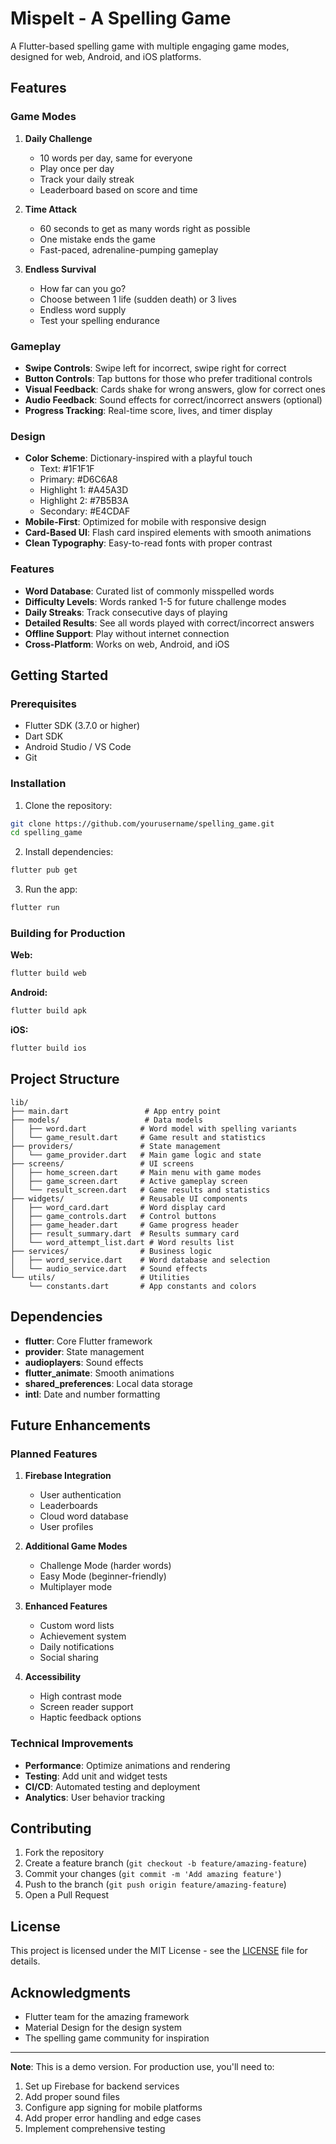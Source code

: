 # Mispelt - A Spelling Game

A Flutter-based spelling game with multiple engaging game modes, designed for web, Android, and iOS platforms.

## Features

### Game Modes

1. **Daily Challenge**
   - 10 words per day, same for everyone
   - Play once per day
   - Track your daily streak
   - Leaderboard based on score and time

2. **Time Attack**
   - 60 seconds to get as many words right as possible
   - One mistake ends the game
   - Fast-paced, adrenaline-pumping gameplay

3. **Endless Survival**
   - How far can you go?
   - Choose between 1 life (sudden death) or 3 lives
   - Endless word supply
   - Test your spelling endurance

### Gameplay

- **Swipe Controls**: Swipe left for incorrect, swipe right for correct
- **Button Controls**: Tap buttons for those who prefer traditional controls
- **Visual Feedback**: Cards shake for wrong answers, glow for correct ones
- **Audio Feedback**: Sound effects for correct/incorrect answers (optional)
- **Progress Tracking**: Real-time score, lives, and timer display

### Design

- **Color Scheme**: Dictionary-inspired with a playful touch
  - Text: #1F1F1F
  - Primary: #D6C6A8
  - Highlight 1: #A45A3D
  - Highlight 2: #7B5B3A
  - Secondary: #E4CDAF
- **Mobile-First**: Optimized for mobile with responsive design
- **Card-Based UI**: Flash card inspired elements with smooth animations
- **Clean Typography**: Easy-to-read fonts with proper contrast

### Features

- **Word Database**: Curated list of commonly misspelled words
- **Difficulty Levels**: Words ranked 1-5 for future challenge modes
- **Daily Streaks**: Track consecutive days of playing
- **Detailed Results**: See all words played with correct/incorrect answers
- **Offline Support**: Play without internet connection
- **Cross-Platform**: Works on web, Android, and iOS

## Getting Started

### Prerequisites

- Flutter SDK (3.7.0 or higher)
- Dart SDK
- Android Studio / VS Code
- Git

### Installation

1. Clone the repository:
```bash
git clone https://github.com/yourusername/spelling_game.git
cd spelling_game
```

2. Install dependencies:
```bash
flutter pub get
```

3. Run the app:
```bash
flutter run
```

### Building for Production

**Web:**
```bash
flutter build web
```

**Android:**
```bash
flutter build apk
```

**iOS:**
```bash
flutter build ios
```

## Project Structure

```
lib/
├── main.dart                 # App entry point
├── models/                   # Data models
│   ├── word.dart            # Word model with spelling variants
│   └── game_result.dart     # Game result and statistics
├── providers/               # State management
│   └── game_provider.dart   # Main game logic and state
├── screens/                 # UI screens
│   ├── home_screen.dart     # Main menu with game modes
│   ├── game_screen.dart     # Active gameplay screen
│   └── result_screen.dart   # Game results and statistics
├── widgets/                 # Reusable UI components
│   ├── word_card.dart       # Word display card
│   ├── game_controls.dart   # Control buttons
│   ├── game_header.dart     # Game progress header
│   ├── result_summary.dart  # Results summary card
│   └── word_attempt_list.dart # Word results list
├── services/                # Business logic
│   ├── word_service.dart    # Word database and selection
│   └── audio_service.dart   # Sound effects
└── utils/                   # Utilities
    └── constants.dart       # App constants and colors
```

## Dependencies

- **flutter**: Core Flutter framework
- **provider**: State management
- **audioplayers**: Sound effects
- **flutter_animate**: Smooth animations
- **shared_preferences**: Local data storage
- **intl**: Date and number formatting

## Future Enhancements

### Planned Features

1. **Firebase Integration**
   - User authentication
   - Leaderboards
   - Cloud word database
   - User profiles

2. **Additional Game Modes**
   - Challenge Mode (harder words)
   - Easy Mode (beginner-friendly)
   - Multiplayer mode

3. **Enhanced Features**
   - Custom word lists
   - Achievement system
   - Daily notifications
   - Social sharing

4. **Accessibility**
   - High contrast mode
   - Screen reader support
   - Haptic feedback options

### Technical Improvements

- **Performance**: Optimize animations and rendering
- **Testing**: Add unit and widget tests
- **CI/CD**: Automated testing and deployment
- **Analytics**: User behavior tracking

## Contributing

1. Fork the repository
2. Create a feature branch (`git checkout -b feature/amazing-feature`)
3. Commit your changes (`git commit -m 'Add amazing feature'`)
4. Push to the branch (`git push origin feature/amazing-feature`)
5. Open a Pull Request

## License

This project is licensed under the MIT License - see the [LICENSE](LICENSE) file for details.

## Acknowledgments

- Flutter team for the amazing framework
- Material Design for the design system
- The spelling game community for inspiration

---

**Note**: This is a demo version. For production use, you'll need to:
1. Set up Firebase for backend services
2. Add proper sound files
3. Configure app signing for mobile platforms
4. Add proper error handling and edge cases
5. Implement comprehensive testing

